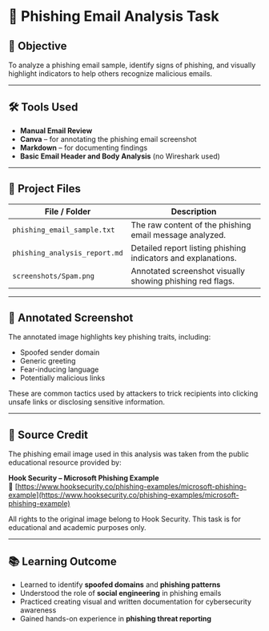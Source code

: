 # 📧 Phishing Email Analysis Task

## 🎯 Objective
To analyze a phishing email sample, identify signs of phishing, and visually highlight indicators to help others recognize malicious emails.

---

## 🛠️ Tools Used
- **Manual Email Review**
- **Canva** – for annotating the phishing email screenshot
- **Markdown** – for documenting findings
- **Basic Email Header and Body Analysis** (no Wireshark used)

---

## 📂 Project Files

| File / Folder               | Description                                                  |
|----------------------------|--------------------------------------------------------------|
| `phishing_email_sample.txt`   | The raw content of the phishing email message analyzed.       |
| `phishing_analysis_report.md` | Detailed report listing phishing indicators and explanations. |
| `screenshots/Spam.png`        | Annotated screenshot visually showing phishing red flags.     |

---

## 📸 Annotated Screenshot

The annotated image highlights key phishing traits, including:
- Spoofed sender domain
- Generic greeting
- Fear-inducing language
- Potentially malicious links

These are common tactics used by attackers to trick recipients into clicking unsafe links or disclosing sensitive information.

---

## 🔗 Source Credit

The phishing email image used in this analysis was taken from the public educational resource provided by:

**Hook Security – Microsoft Phishing Example**  
🔗 [https://www.hooksecurity.co/phishing-examples/microsoft-phishing-example](https://www.hooksecurity.co/phishing-examples/microsoft-phishing-example)

All rights to the original image belong to Hook Security. This task is for educational and academic purposes only.

---

## 📚 Learning Outcome

- Learned to identify **spoofed domains** and **phishing patterns**
- Understood the role of **social engineering** in phishing emails
- Practiced creating visual and written documentation for cybersecurity awareness
- Gained hands-on experience in **phishing threat reporting**

